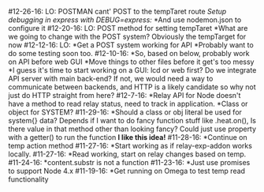 #12-26-16:
LO: POSTMAN cant' POST to the tempTaret route
  *Setup debugging in express with DEBUG=express:*
  *And use nodemon.json to configure it
#12-20-16:
LO: POST method for setting tempTaret
*What are we going to change with the POST system?
  Obviously the tempTarget for now
#12-12-16:
LO:
*Get a POST system working for API
*Probably want to do some testing soon too.
#12-10-16:
*So, based on below, probably work on API before web GUI
*Move things to other files before it get's too messy
*I guess it's time to start working on a GUI: lcd or web first?
  Do we integrate API server with main back-end? If not, we would need
  a way to communicate between backends, and HTTP is a likely candidate so
  why not just do HTTP straight from here?
#12-7-16:
*Relay API for Node doesn't have a method to read relay status, need to track
  in application.
*Class or object for SYSTEM?
#11-29-16:
*Should a class or obj literal be used for system{} data?
  Depends if I want to do fancy function stuff like .heat.on(),
  Is there value in that method other than looking fancy?
  Could just use property with a getter() to run the function **I like this idea!**
#11-28-16:
*Continue on temp action method
#11-27-16:
*Start working as if relay-exp-addon works locally.
#11-27-16:
*Read working, start on relay changes based on temp.
#11-24-16:
*content.substr is not a function
#11-23-16:
*Just use promises to support Node 4.x
#11-19-16:
*Get running on Omega to test temp read functionality
